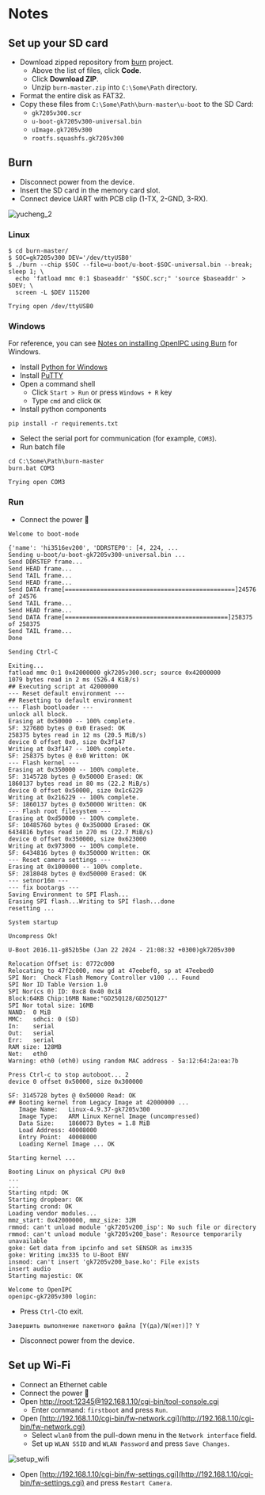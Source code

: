 # Notes

## Set up your SD card

- Download zipped repository from [burn](https://github.com/akhud78/burn) project.
    - Above the list of files, click  **Code**.
    - Click  **Download ZIP**.
    - Unzip `burn-master.zip` into `C:\Some\Path` directory.
- Format the entire disk as FAT32.
- Copy these files from `C:\Some\Path\burn-master\u-boot` to the SD Card:
    - `gk7205v300.scr`
    - `u-boot-gk7205v300-universal.bin`
    - `uImage.gk7205v300`
    - `rootfs.squashfs.gk7205v300`

## Burn
- Disconnect power from the device.
- Insert the SD card in the memory card slot.
- Connect device UART with PCB clip (1-TX, 2-GND, 3-RX).

![yucheng_2](yucheng_2.jpg)


### Linux
```
$ cd burn-master/
$ SOC=gk7205v300 DEV='/dev/ttyUSB0'
$ ./burn --chip $SOC --file=u-boot/u-boot-$SOC-universal.bin --break; sleep 1; \
  echo 'fatload mmc 0:1 $baseaddr' "$SOC.scr;" 'source $baseaddr' > $DEV; \
  screen -L $DEV 115200

Trying open /dev/ttyUSB0
```
### Windows

For reference, you can see [Notes on installing OpenIPC using Burn](https://github.com/OpenIPC/wiki/blob/master/en/burn-example.md) for Windows.

- Install [Python for Windows](https://www.python.org/downloads/windows/)
- Install [PuTTY](https://www.chiark.greenend.org.uk/~sgtatham/putty/latest.html)
- Open a command shell
    - Click `Start > Run` or press `Windows + R` key
    - Type `cmd` and click `OK`
- Install python components
```
pip install -r requirements.txt
```
- Select the serial port for communication (for example, `COM3`).
- Run batch file
```
cd C:\Some\Path\burn-master
burn.bat COM3

Trying open COM3
```


### Run
- Connect the power 🔌
```
Welcome to boot-mode

{'name': 'hi3516ev200', 'DDRSTEP0': [4, 224, ...
Sending u-boot/u-boot-gk7205v300-universal.bin ...
Send DDRSTEP frame...
Send HEAD frame...
Send TAIL frame...
Send HEAD frame...
Send DATA frame[================================================]24576 of 24576
Send TAIL frame...
Send HEAD frame...
Send DATA frame[==============================================]258375 of 258375
Send TAIL frame...
Done

Sending Ctrl-C

Exiting...
fatload mmc 0:1 0x42000000 gk7205v300.scr; source 0x42000000
1079 bytes read in 2 ms (526.4 KiB/s)
## Executing script at 42000000
--- Reset default environment ---
## Resetting to default environment
--- Flash bootloader ---
unlock all block.
Erasing at 0x50000 -- 100% complete.
SF: 327680 bytes @ 0x0 Erased: OK
258375 bytes read in 12 ms (20.5 MiB/s)
device 0 offset 0x0, size 0x3f147
Writing at 0x3f147 -- 100% complete.
SF: 258375 bytes @ 0x0 Written: OK
--- Flash kernel ---
Erasing at 0x350000 -- 100% complete.
SF: 3145728 bytes @ 0x50000 Erased: OK
1860137 bytes read in 80 ms (22.2 MiB/s)
device 0 offset 0x50000, size 0x1c6229
Writing at 0x216229 -- 100% complete.
SF: 1860137 bytes @ 0x50000 Written: OK
--- Flash root filesystem ---
Erasing at 0xd50000 -- 100% complete.
SF: 10485760 bytes @ 0x350000 Erased: OK
6434816 bytes read in 270 ms (22.7 MiB/s)
device 0 offset 0x350000, size 0x623000
Writing at 0x973000 -- 100% complete.
SF: 6434816 bytes @ 0x350000 Written: OK
--- Reset camera settings ---
Erasing at 0x1000000 -- 100% complete.
SF: 2818048 bytes @ 0xd50000 Erased: OK
--- setnor16m ---
--- fix bootargs ---
Saving Environment to SPI Flash...
Erasing SPI flash...Writing to SPI flash...done
resetting ...

System startup

Uncompress Ok!

U-Boot 2016.11-g852b5be (Jan 22 2024 - 21:08:32 +0300)gk7205v300

Relocation Offset is: 0772c000
Relocating to 47f2c000, new gd at 47eebef0, sp at 47eebed0
SPI Nor:  Check Flash Memory Controller v100 ... Found
SPI Nor ID Table Version 1.0
SPI Nor(cs 0) ID: 0xc8 0x40 0x18
Block:64KB Chip:16MB Name:"GD25Q128/GD25Q127"
SPI Nor total size: 16MB
NAND:  0 MiB
MMC:   sdhci: 0 (SD)
In:    serial
Out:   serial
Err:   serial
RAM size: 128MB
Net:   eth0
Warning: eth0 (eth0) using random MAC address - 5a:12:64:2a:ea:7b

Press Ctrl-c to stop autoboot... 2
device 0 offset 0x50000, size 0x300000

SF: 3145728 bytes @ 0x50000 Read: OK
## Booting kernel from Legacy Image at 42000000 ...
   Image Name:   Linux-4.9.37-gk7205v300
   Image Type:   ARM Linux Kernel Image (uncompressed)
   Data Size:    1860073 Bytes = 1.8 MiB
   Load Address: 40008000
   Entry Point:  40008000
   Loading Kernel Image ... OK

Starting kernel ...

Booting Linux on physical CPU 0x0
...
...
Starting ntpd: OK
Starting dropbear: OK
Starting crond: OK
Loading vendor modules...
mmz_start: 0x42000000, mmz_size: 32M
rmmod: can't unload module 'gk7205v200_isp': No such file or directory
rmmod: can't unload module 'gk7205v200_base': Resource temporarily unavailable
goke: Get data from ipcinfo and set SENSOR as imx335
goke: Writing imx335 to U-Boot ENV
insmod: can't insert 'gk7205v200_base.ko': File exists
insert audio
Starting majestic: OK

Welcome to OpenIPC
openipc-gk7205v300 login:
```
- Press `Ctrl-C`to exit.
```
Завершить выполнение пакетного файла [Y(да)/N(нет)]? Y
```
- Disconnect power from the device.

## Set up Wi-Fi
- Connect an Ethernet cable
- Connect the power 🔌
- Open [http://root:12345@192.168.1.10/cgi-bin/tool-console.cgi](http://root:12345@192.168.1.10/cgi-bin/tool-console.cgi)
    - Enter command: `firstboot` and press `Run`.
- Open [http://192.168.1.10/cgi-bin/fw-network.cgi](http://192.168.1.10/cgi-bin/fw-network.cgi)
    - Select `wlan0` from the pull-down menu in the `Network interface` field.
    - Set up `WLAN SSID` and `WLAN Password` and press `Save Changes`.

![setup_wifi](setup_wifi.jpg)

- Open [http://192.168.1.10/cgi-bin/fw-settings.cgi](http://192.168.1.10/cgi-bin/fw-settings.cgi) and press `Restart Camera`.
